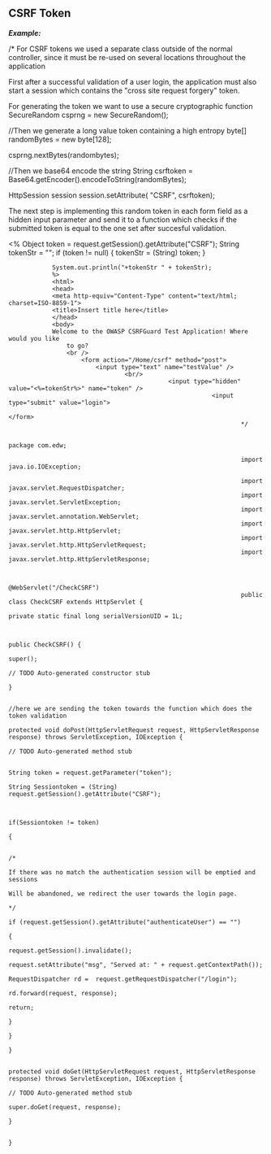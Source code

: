 

CSRF Token 
-----------

***Example:***

/*
For CSRF tokens we used a separate class outside of the normal controller, since
it must be re-used on several locations throughout the application

First after a successful validation of a user login, the application must also start a session
which contains the "cross site request forgery" token.

For generating the token we want to use a secure cryptographic function
SecureRandom csprng = new SecureRandom();

//Then we generate a long value token containing a high entropy
byte[] randomBytes  = new byte[128];

csprng.nextBytes(randombytes);

//Then we base64 encode the string
String csrftoken = Base64.getEncoder().encodeToString(randomBytes);

HttpSession session 
session.setAttribute( "CSRF", csrftoken);

The next step is implementing this random token in each form field as a hidden input parameter
and send it to a function which checks if the submitted token is equal to the one set after succesful validation.

<%
    Object token = request.getSession().getAttribute("CSRF");
        String tokenStr = "";
	    if (token != null) {
	            tokenStr = (String) token;
		        }

			    System.out.println("+tokenStr " + tokenStr);
			    %>
			    <html>
			    <head>
			    <meta http-equiv="Content-Type" content="text/html; charset=ISO-8859-1">
			    <title>Insert title here</title>
			    </head>
			    <body>
			    Welcome to the OWASP CSRFGuard Test Application! Where would you like
			        to go?
				    <br />
				        <form action="/Home/csrf" method="post">
					        <input type="text" name="testValue" /> 
									<br/> 
												<input type="hidden" value="<%=tokenStr%>" name="token" />
															<input type="submit" value="login">
																	</form>
																	*/

																	package com.edw;

																	import java.io.IOException;

																	import javax.servlet.RequestDispatcher;
																	import javax.servlet.ServletException;
																	import javax.servlet.annotation.WebServlet;
																	import javax.servlet.http.HttpServlet;
																	import javax.servlet.http.HttpServletRequest;
																	import javax.servlet.http.HttpServletResponse;


																	@WebServlet("/CheckCSRF")
																	public class CheckCSRF extends HttpServlet {
																		private static final long serialVersionUID = 1L;
																		       

																		           public CheckCSRF() {
																			           super();
																				           // TODO Auto-generated constructor stub
																					       }

																					           //here we are sending the token towards the function which does the token validation    
																						   	protected void doPost(HttpServletRequest request, HttpServletResponse response) throws ServletException, IOException {
																									// TODO Auto-generated method stub
																											
																													String token = request.getParameter("token");
																															String Sessiontoken = (String) request.getSession().getAttribute("CSRF");

																																	
																																			if(Sessiontoken != token)
																																				    { 

																																				    		/*
																																						        If there was no match the authentication session will be emptied and sessions
																																							        Will be abandoned, we redirect the user towards the login page.
																																								        */		
																																												if (request.getSession().getAttribute("authenticateUser") == "")
																																																{
																																																				request.getSession().invalidate();
																																																								request.setAttribute("msg", "Served at: " + request.getContextPath());
																																																												RequestDispatcher rd =  request.getRequestDispatcher("/login");
																																																															    rd.forward(request, response);
																																																															    			    return;
																																																																		    				}
																																																																							    }	
																																																																							    	}

																																																																									protected void doGet(HttpServletRequest request, HttpServletResponse response) throws ServletException, IOException {
																																																																											// TODO Auto-generated method stub
																																																																													super.doGet(request, response);
																																																																														}

																																																																														}

